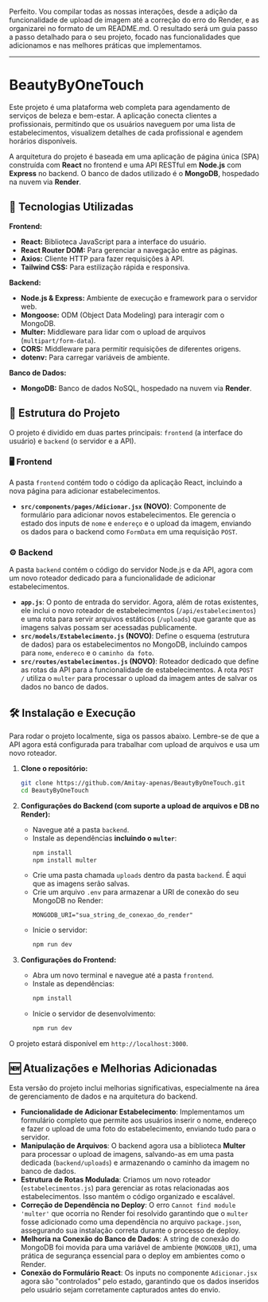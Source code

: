 Perfeito. Vou compilar todas as nossas interações, desde a adição da funcionalidade de upload de imagem até a correção do erro do Render, e as organizarei no formato de um README.md. O resultado será um guia passo a passo detalhado para o seu projeto, focado nas funcionalidades que adicionamos e nas melhores práticas que implementamos.

-----

# BeautyByOneTouch

Este projeto é uma plataforma web completa para agendamento de serviços de beleza e bem-estar. A aplicação conecta clientes a profissionais, permitindo que os usuários naveguem por uma lista de estabelecimentos, visualizem detalhes de cada profissional e agendem horários disponíveis.

A arquitetura do projeto é baseada em uma aplicação de página única (SPA) construída com **React** no frontend e uma API RESTful em **Node.js** com **Express** no backend. O banco de dados utilizado é o **MongoDB**, hospedado na nuvem via **Render**.

## 🚀 Tecnologias Utilizadas

**Frontend:**

  * **React:** Biblioteca JavaScript para a interface do usuário.
  * **React Router DOM:** Para gerenciar a navegação entre as páginas.
  * **Axios:** Cliente HTTP para fazer requisições à API.
  * **Tailwind CSS:** Para estilização rápida e responsiva.

**Backend:**

  * **Node.js & Express:** Ambiente de execução e framework para o servidor web.
  * **Mongoose:** ODM (Object Data Modeling) para interagir com o MongoDB.
  * **Multer:** Middleware para lidar com o upload de arquivos (`multipart/form-data`).
  * **CORS:** Middleware para permitir requisições de diferentes origens.
  * **dotenv:** Para carregar variáveis de ambiente.

**Banco de Dados:**

  * **MongoDB:** Banco de dados NoSQL, hospedado na nuvem via **Render**.

## 📁 Estrutura do Projeto

O projeto é dividido em duas partes principais: `frontend` (a interface do usuário) e `backend` (o servidor e a API).

### 🖥️ Frontend

A pasta `frontend` contém todo o código da aplicação React, incluindo a nova página para adicionar estabelecimentos.

  * **`src/components/pages/Adicionar.jsx` (NOVO)**: Componente de formulário para adicionar novos estabelecimentos. Ele gerencia o estado dos inputs de `nome` e `endereço` e o upload da imagem, enviando os dados para o backend como `FormData` em uma requisição `POST`.

### ⚙️ Backend

A pasta `backend` contém o código do servidor Node.js e da API, agora com um novo roteador dedicado para a funcionalidade de adicionar estabelecimentos.

  * **`app.js`**: O ponto de entrada do servidor. Agora, além de rotas existentes, ele inclui o novo roteador de estabelecimentos (`/api/estabelecimentos`) e uma rota para servir arquivos estáticos (`/uploads`) que garante que as imagens salvas possam ser acessadas publicamente.
  * **`src/models/Estabelecimento.js` (NOVO)**: Define o esquema (estrutura de dados) para os estabelecimentos no MongoDB, incluindo campos para `nome`, `endereco` e o `caminho da foto`.
  * **`src/routes/estabelecimentos.js` (NOVO)**: Roteador dedicado que define as rotas da API para a funcionalidade de estabelecimentos. A rota `POST /` utiliza o `multer` para processar o upload da imagem antes de salvar os dados no banco de dados.

## 🛠️ Instalação e Execução

Para rodar o projeto localmente, siga os passos abaixo. Lembre-se de que a API agora está configurada para trabalhar com upload de arquivos e usa um novo roteador.

1.  **Clone o repositório:**

    ```bash
    git clone https://github.com/Amitay-apenas/BeautyByOneTouch.git
    cd BeautyByOneTouch
    ```

2.  **Configurações do Backend (com suporte a upload de arquivos e DB no Render):**

      * Navegue até a pasta `backend`.
      * Instale as dependências **incluindo o `multer`**:
        ```bash
        npm install
        npm install multer
        ```
      * Crie uma pasta chamada `uploads` dentro da pasta `backend`. É aqui que as imagens serão salvas.
      * Crie um arquivo `.env` para armazenar a URI de conexão do seu MongoDB no Render:
        ```env
        MONGODB_URI="sua_string_de_conexao_do_render"
        ```
      * Inicie o servidor:
        ```bash
        npm run dev
        ```

3.  **Configurações do Frontend:**

      * Abra um novo terminal e navegue até a pasta `frontend`.
      * Instale as dependências:
        ```bash
        npm install
        ```
      * Inicie o servidor de desenvolvimento:
        ```bash
        npm run dev
        ```

O projeto estará disponível em `http://localhost:3000`.

## 🆕 Atualizações e Melhorias Adicionadas

Esta versão do projeto inclui melhorias significativas, especialmente na área de gerenciamento de dados e na arquitetura do backend.

  * **Funcionalidade de Adicionar Estabelecimento**: Implementamos um formulário completo que permite aos usuários inserir o nome, endereço e fazer o upload de uma foto do estabelecimento, enviando tudo para o servidor.
  * **Manipulação de Arquivos**: O backend agora usa a biblioteca **Multer** para processar o upload de imagens, salvando-as em uma pasta dedicada (`backend/uploads`) e armazenando o caminho da imagem no banco de dados.
  * **Estrutura de Rotas Modulada**: Criamos um novo roteador (`estabelecimentos.js`) para gerenciar as rotas relacionadas aos estabelecimentos. Isso mantém o código organizado e escalável.
  * **Correção de Dependência no Deploy**: O erro `Cannot find module 'multer'` que ocorria no Render foi resolvido garantindo que o `multer` fosse adicionado como uma dependência no arquivo `package.json`, assegurando sua instalação correta durante o processo de deploy.
  * **Melhoria na Conexão do Banco de Dados**: A string de conexão do MongoDB foi movida para uma variável de ambiente (`MONGODB_URI`), uma prática de segurança essencial para o deploy em ambientes como o Render.
  * **Conexão do Formulário React**: Os inputs no componente `Adicionar.jsx` agora são "controlados" pelo estado, garantindo que os dados inseridos pelo usuário sejam corretamente capturados antes do envio.